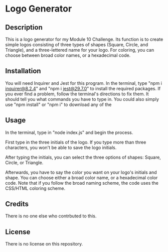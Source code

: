 # Logo Generator

## Description

This is a logo generator for my Module 10 Challenge. Its function is to create simple logos consisting of three types of shapes (Square, Circle, and Triangle), and a three-lettered name for your logo. For coloring, you can choose between broad color names, or a hexadecimal code.

## Installation

You will need Inquirer and Jest for this program. In the terminal, type "npm i inquirer@8.2.4" and "npm i jest@29.7.0" to install the required packages. If you ever find a problem, follow the terminal's directions to fix them. It should tell you what commands you have to type in.
You could also simply use "npm install" or "npm i" to download any of the

## Usage

In the terminal, type in "node index.js" and begin the process.

First type in the three initials of the logo. If you type more than three characters, you won't be able to save the logo initials.

After typing the initials, you can select the three options of shapes: Square, Circle, or Triangle.

Afterwards, you have to say the color you want on your logo's initials and shape. You can choose either a broad color name, or a hexadecimal color code. Note that if you follow the broad naming scheme, the code uses the CSS/HTML coloring scheme.

## Credits

There is no one else who contrbuted to this.

## License

There is no license on this repository.
